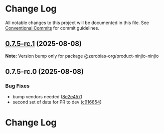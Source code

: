 # Change Log

All notable changes to this project will be documented in this file.
See [Conventional Commits](https://conventionalcommits.org) for commit guidelines.

## [0.7.5-rc.1](https://github.com/zerobias-org/product/compare/@zerobias-org/product-ninjio-ninjio@0.7.5-rc.0...@zerobias-org/product-ninjio-ninjio@0.7.5-rc.1) (2025-08-08)

**Note:** Version bump only for package @zerobias-org/product-ninjio-ninjio





## 0.7.5-rc.0 (2025-08-08)


### Bug Fixes

* bump vendors needed ([8e2e457](https://github.com/zerobias-org/product/commit/8e2e457e0b5d7141a05e8f2c178bc2854f2b7178))
* second set of data for PR to dev ([c916854](https://github.com/zerobias-org/product/commit/c916854bcf229b1c2042ffdea18472d66a061aaf))





# Change Log
